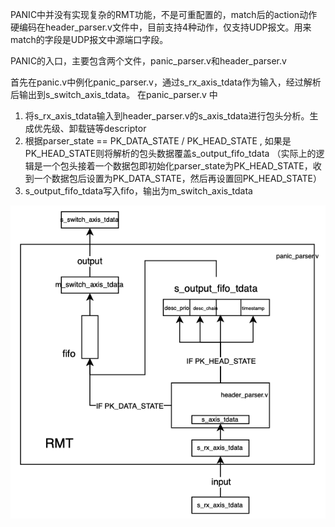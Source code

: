 PANIC中并没有实现复杂的RMT功能，不是可重配置的，match后的action动作硬编码在header_parser.v文件中，目前支持4种动作，仅支持UDP报文。用来match的字段是UDP报文中源端口字段。

PANIC的入口，主要包含两个文件，panic_parser.v和header_parser.v

首先在panic.v中例化panic_parser.v，通过s_rx_axis_tdata作为输入，经过解析后输出到s_switch_axis_tdata。
在panic_parser.v 中

1. 将s_rx_axis_tdata输入到header_parser.v的s_axis_tdata进行包头分析。生成优先级、卸载链等descriptor
2. 根据parser_state == PK_DATA_STATE / PK_HEAD_STATE , 如果是PK_HEAD_STATE则将解析的包头数据覆盖s_output_fifo_tdata
   （实际上的逻辑是一个包头接着一个数据包即初始化parser_state为PK_HEAD_STATE，收到一个数据包后设置为PK_DATA_STATE，然后再设置回PK_HEAD_STATE）
3. s_output_fifo_tdata写入fifo，输出为m_switch_axis_tdata

![image](workflow.png)